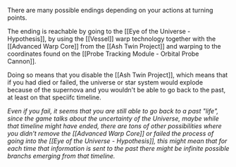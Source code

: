 There are many possible endings depending on your actions at turning points.

The ending is reachable by going to the [[Eye of the Universe - Hypothesis]], by using the [[Vessel]] warp technology together with the [[Advanced Warp Core]] from the [[Ash Twin Project]] and warping to the coordinates found on the [[Probe Tracking Module - Orbital Probe Cannon]].

Doing so means that you disable the [[Ash Twin Project]], which means that if you had died or failed, the universe or star system would explode because of the supernova and you wouldn't be able to go back to the past, at least on that speciifc timeline.

*Even if you fail, it seems that you are still able to go back to a past "life", since the game talks about the uncertainty of the Universe, maybe while that timeline might have ended, there are tons of other possibilities where you didn't remove the [[Advanced Warp Core]] or failed the process of going into the [[Eye of the Universe - Hypothesis]], this might mean that for each time that information is sent to the past there might be infinite possible branchs emerging from that timeline.*